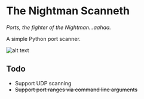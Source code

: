 # The Nightman Scanneth

_Ports, the fighter of the Nightman...aahaa._

A simple Python port scanner.

![alt text](https://i.ibb.co/QDHD6SF/logo3.png)

## Todo

-   Support UDP scanning
-   ~~Support port ranges via command line arguments~~
